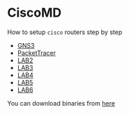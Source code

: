 # CiscoMD

How to setup `cisco` routers step by step

- [GNS3](./GNS3/README.md)
- [PacketTracer](./PacketTracer/README.md)
- [LAB2](./LAB2/README.md)
- [LAB3](./LAB3/README.md)
- [LAB4](./LAB4/README.md)
- [LAB5](./LAB5/README.md)
- [LAB6](./LAB6/README.md)

You can download binaries from [here](https://github.com/KillWolfVlad/CiscoMD/releases/tag/bin)
